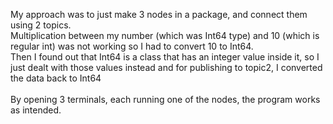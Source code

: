 My approach was to just make 3 nodes in a package, and connect them using 2 topics. \
Multiplication between my number (which was Int64 type) and 10 (which is regular int) was not working so I had to convert 10 to Int64. \
Then I found out that Int64 is a class that has an integer value inside it, so I just dealt with those values instead and for publishing to topic2, I converted the data back to Int64\
\
By opening 3 terminals, each running one of the nodes, the program works as intended.
